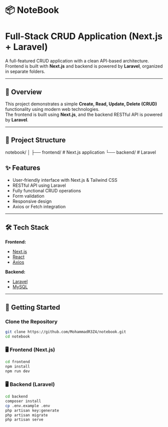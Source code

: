 # 📦 NoteBook

# Full-Stack CRUD Application (Next.js + Laravel)

A full-featured CRUD application with a clean API-based architecture.  
Frontend is built with **Next.js** and backend is powered by **Laravel**, organized in separate folders.

---

## 📝 Overview

This project demonstrates a simple **Create, Read, Update, Delete (CRUD)** functionality using modern web technologies.  
The frontend is built using **Next.js**, and the backend RESTful API is powered by **Laravel**.

---

## 📁 Project Structure 

notebook/
│
├── frontend/ # Next.js application
└── backend/ # Laravel 


## ✨ Features

- User-friendly interface with Next.js & Tailwind CSS
- RESTful API using Laravel
- Fully functional CRUD operations
- Form validation
- Responsive design
- Axios or Fetch integration

---

## 🛠️ Tech Stack

**Frontend:**
- [Next.js](https://nextjs.org/)
- [React](https://reactjs.org/)
- [Axios](https://axios-http.com/)

**Backend:**
- [Laravel](https://laravel.com/)
- [MySQL](https://www.mysql.com/)

---

## 🚀 Getting Started

### Clone the Repository

```bash
git clone https://github.com/MohammadR3Z4/notebook.git
cd notebook
```

### 🖥️ Frontend (Next.js)

```bash
cd frontend
npm install
npm run dev
```

### 🖥️ Backend (Laravel)

```bash
cd backend
composer install
cp .env.example .env
php artisan key:generate
php artisan migrate
php artisan serve
```
